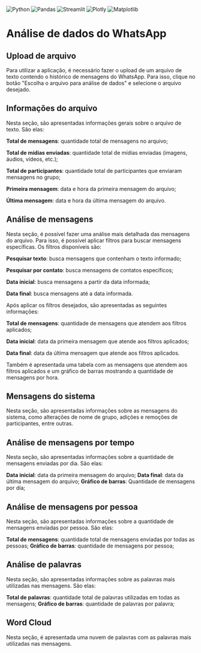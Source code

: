 ![Python](https://img.shields.io/badge/-Python-3776AB?&logo=Python&logoColor=FFFFFF)
![Pandas](https://img.shields.io/badge/-Pandas-150458?&logo=Pandas&logoColor=FFFFFF)
![Streamlit](https://img.shields.io/badge/-Streamlit-FF4B4B?&logo=Streamlit&logoColor=FFFFFF)
![Plotly](https://img.shields.io/badge/-Plotly-239120?&logo=Plotly&logoColor=FFFFFF)
![Matplotlib](https://img.shields.io/badge/-Matplotlib-3776AB?&logo=Matplotlib&logoColor=FFFFFF)

# Análise de dados do WhatsApp

## Upload de arquivo

Para utilizar a aplicação, é necessário fazer o upload de um arquivo de texto contendo o histórico de mensagens do
WhatsApp. Para isso, clique no botão "Escolha o arquivo para análise de dados" e selecione o arquivo desejado.

## Informações do arquivo

Nesta seção, são apresentadas informações gerais sobre o arquivo de texto. São elas:

**Total de mensagens**: quantidade total de mensagens no arquivo;

**Total de mídias enviadas**: quantidade total de mídias enviadas (imagens, áudios, vídeos, etc.);

**Total de participantes**: quantidade total de participantes que enviaram mensagens no grupo;

**Primeira mensagem**: data e hora da primeira mensagem do arquivo;

**Última mensagem**: data e hora da última mensagem do arquivo.

## Análise de mensagens

Nesta seção, é possível fazer uma análise mais detalhada das mensagens do arquivo. Para isso, é possível aplicar filtros
para buscar mensagens específicas. Os filtros disponíveis são:

**Pesquisar texto**: busca mensagens que contenham o texto informado;

**Pesquisar por contato**: busca mensagens de contatos específicos;

**Data inicial**: busca mensagens a partir da data informada;

**Data final**: busca mensagens até a data informada.

Após aplicar os filtros desejados, são apresentadas as seguintes informações:

**Total de mensagens**: quantidade de mensagens que atendem aos filtros aplicados;

**Data inicial**: data da primeira mensagem que atende aos filtros aplicados;

**Data final**: data da última mensagem que atende aos filtros aplicados.

Também é apresentada uma tabela com as mensagens que atendem aos filtros aplicados e um gráfico de barras mostrando a
quantidade de mensagens por hora.

## Mensagens do sistema

Nesta seção, são apresentadas informações sobre as mensagens do sistema, como alterações de nome de grupo, adições e
remoções de participantes, entre outras.

## Análise de mensagens por tempo

Nesta seção, são apresentadas informações sobre a quantidade de mensagens enviadas por dia. São elas:

**Data inicial**: data da primeira mensagem do arquivo;
**Data final**: data da última mensagem do arquivo;
**Gráfico de barras**: Quantidade de mensagens por dia;

## Análise de mensagens por pessoa

Nesta seção, são apresentadas informações sobre a quantidade de mensagens enviadas por pessoa. São elas:

**Total de mensagens**: quantidade total de mensagens enviadas por todas as pessoas;
**Gráfico de barras**: quantidade de mensagens por pessoa;

## Análise de palavras

Nesta seção, são apresentadas informações sobre as palavras mais utilizadas nas mensagens. São elas:

**Total de palavras**: quantidade total de palavras utilizadas em todas as mensagens;
**Gráfico de barras**: quantidade de palavras por palavra;

## Word Cloud

Nesta seção, é apresentada uma nuvem de palavras com as palavras mais utilizadas nas mensagens.

